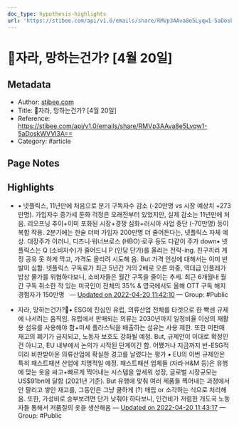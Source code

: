 ```yaml
---
doc_type: hypothesis-highlights
url: 'https://stibee.com/api/v1.0/emails/share/RMVp3AAva8e5Lyqw1-5aDoskWVVl3A=='
---
```


# 🧶자라, 망하는건가? [4월 20일]

## Metadata
- Author: [stibee.com]()
- Title: 🧶자라, 망하는건가? [4월 20일]
- Reference: https://stibee.com/api/v1.0/emails/share/RMVp3AAva8e5Lyqw1-5aDoskWVVl3A==
- Category: #article

## Page Notes
## Highlights
- ▪ 넷플릭스, 11년만에 처음으로 분기 구독자수 감소 (-20만명 vs 시장 예상치 +273만명). 가입자수 증가세 둔화 걱정은 오래전부터 있었지만, 실제 감소는 11년만에 처음. 리오프닝 추이+이미 포화된 시장+경쟁 심화+러시아 사업 중단 (-70만명) 등이 복합 작용. 2분기에는 한술 더떠 가입자 200만명 더 줄어든다는, 넷플릭스 자체 예상. 대장주가 이러니, 디즈니·워너브로스 (HBO)·로쿠 등도 다같이 주가 down▪ 넷플릭스는 Q (소비자수)가 줄어드니 P (인당 단가)를 올리는 전략-ing. 친구끼리 계정 공유 못 하게 막고, 가격도 올리려 시도해 옴. But 가격 인상에 대해서는 이미 반발이 심함. 넷플릭스 구독료가 최근 5년간 거의 2배로 오른 와중, 역대급 인플레가 밥상 물가를 위협하다보니, 소비자들은 월간 구독을 줄이는 추세. 최근 6개월내 월간 구독 취소한 적 있는 미국인이 전체의 35% & 영국에서도 올해 OTT 구독 해지 경험자가 150만명   — [Updated on 2022-04-20 11:42:10](https://hyp.is/ekdHXsBTEeyGVc9ZCBQH1Q/stibee.com/api/v1.0/emails/share/RMVp3AAva8e5Lyqw1-5aDoskWVVl3A==) — Group: #Public

- 자라, 망하는건가?🧶▪ ESG에 진심인 유럽, 의류산업 전체를 타겟으로 한 빡센 규제에 나서려는 움직임. 유럽에서 판매되는 의류는 2030년까지 일정비율 이상의 재활용 섬유를 사용해야 함+미세 플라스틱을 배출하는 섬유는 사용 제한. 또한 미판매 재고의 폐기가 금지되고, 노동자 보호도 강화될 예정. But, 규제안이 이대로 확정인건 아니고, EU 내부에서 논의가 시작된 단계이긴 함. 어쨌거나 지금까지 반-ESG적이라 비판받아온 의류산업에 확실한 경고를 날렸다는 평가 ▪ EU의 이번 규제안은 특히 패스트패션 산업에 치명적일 예정. 패스트패션 업체들 (자라·H&M 등)은 유행에 맞는 옷을 싸고+빠르게 찍어내는 시스템을 앞세워 성장, 글로벌 시장규모는 US$91bn에 달함 (2021년 기준). But 유행에 맞춰 여러 제품들 찍어내는 과정에서 안 팔리고 쌓인 재고를, 그동안은 그냥 쿨하게 (?) 매립 or 소각하는 식으로 처리해옴. 또한, 가성비로 승부보려면 단가 낮춰야 하다보니, 인건비가 저렴한 개도국 노동자들 통해서 저품질의 옷을 생산해옴 — [Updated on 2022-04-20 11:43:17](https://hyp.is/ohG0LMBTEeyJB3_5akj3TA/stibee.com/api/v1.0/emails/share/RMVp3AAva8e5Lyqw1-5aDoskWVVl3A==) — Group: #Public



